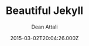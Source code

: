 ---
title: Beautiful Jekyll
github: 'https://github.com/daattali/beautiful-jekyll'
demo: 'http://deanattali.com/beautiful-jekyll/'
author: Dean Attali
ssg:
  - Jekyll
cms:
  - No Cms
date: 2015-03-02T20:04:26.000Z
github_branch: master
description: >-
  :sparkles: Build a beautiful and simple website in literally minutes. Demo at
  http://deanattali.com/beautiful-jekyll
stale: false
---